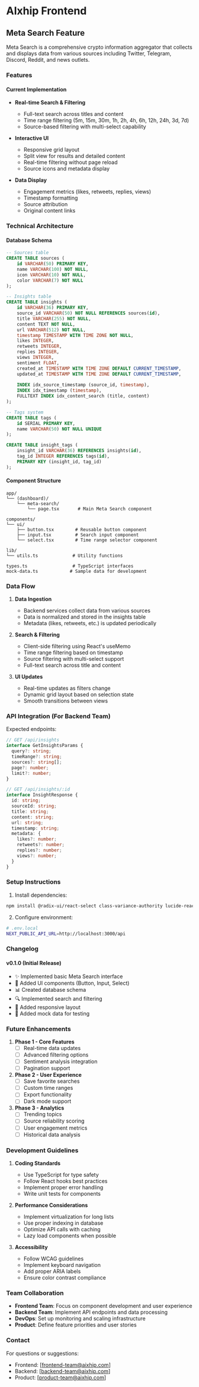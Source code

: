 # AIxhip Frontend

## Meta Search Feature

Meta Search is a comprehensive crypto information aggregator that collects and displays data from various sources including Twitter, Telegram, Discord, Reddit, and news outlets.

### Features

#### Current Implementation
- **Real-time Search & Filtering**
  - Full-text search across titles and content
  - Time range filtering (5m, 15m, 30m, 1h, 2h, 4h, 6h, 12h, 24h, 3d, 7d)
  - Source-based filtering with multi-select capability
  
- **Interactive UI**
  - Responsive grid layout
  - Split view for results and detailed content
  - Real-time filtering without page reload
  - Source icons and metadata display

- **Data Display**
  - Engagement metrics (likes, retweets, replies, views)
  - Timestamp formatting
  - Source attribution
  - Original content links

### Technical Architecture

#### Database Schema
```sql
-- Sources table
CREATE TABLE sources (
    id VARCHAR(50) PRIMARY KEY,
    name VARCHAR(100) NOT NULL,
    icon VARCHAR(10) NOT NULL,
    color VARCHAR(7) NOT NULL
);

-- Insights table
CREATE TABLE insights (
    id VARCHAR(36) PRIMARY KEY,
    source_id VARCHAR(50) NOT NULL REFERENCES sources(id),
    title VARCHAR(255) NOT NULL,
    content TEXT NOT NULL,
    url VARCHAR(512) NOT NULL,
    timestamp TIMESTAMP WITH TIME ZONE NOT NULL,
    likes INTEGER,
    retweets INTEGER,
    replies INTEGER,
    views INTEGER,
    sentiment FLOAT,
    created_at TIMESTAMP WITH TIME ZONE DEFAULT CURRENT_TIMESTAMP,
    updated_at TIMESTAMP WITH TIME ZONE DEFAULT CURRENT_TIMESTAMP,
    
    INDEX idx_source_timestamp (source_id, timestamp),
    INDEX idx_timestamp (timestamp),
    FULLTEXT INDEX idx_content_search (title, content)
);

-- Tags system
CREATE TABLE tags (
    id SERIAL PRIMARY KEY,
    name VARCHAR(50) NOT NULL UNIQUE
);

CREATE TABLE insight_tags (
    insight_id VARCHAR(36) REFERENCES insights(id),
    tag_id INTEGER REFERENCES tags(id),
    PRIMARY KEY (insight_id, tag_id)
);
```

#### Component Structure
```
app/
└── (dashboard)/
    └── meta-search/
        └── page.tsx       # Main Meta Search component

components/
└── ui/
    ├── button.tsx        # Reusable button component
    ├── input.tsx         # Search input component
    └── select.tsx        # Time range selector component

lib/
└── utils.ts             # Utility functions

types.ts                 # TypeScript interfaces
mock-data.ts            # Sample data for development
```

### Data Flow

1. **Data Ingestion**
   - Backend services collect data from various sources
   - Data is normalized and stored in the insights table
   - Metadata (likes, retweets, etc.) is updated periodically

2. **Search & Filtering**
   - Client-side filtering using React's useMemo
   - Time range filtering based on timestamp
   - Source filtering with multi-select support
   - Full-text search across title and content

3. **UI Updates**
   - Real-time updates as filters change
   - Dynamic grid layout based on selection state
   - Smooth transitions between views

### API Integration (For Backend Team)

Expected endpoints:
```typescript
// GET /api/insights
interface GetInsightsParams {
  query?: string;
  timeRange?: string;
  sources?: string[];
  page?: number;
  limit?: number;
}

// GET /api/insights/:id
interface InsightResponse {
  id: string;
  sourceId: string;
  title: string;
  content: string;
  url: string;
  timestamp: string;
  metadata: {
    likes?: number;
    retweets?: number;
    replies?: number;
    views?: number;
  }
}
```

### Setup Instructions

1. Install dependencies:
```bash
npm install @radix-ui/react-select class-variance-authority lucide-react tailwind-merge clsx
```

2. Configure environment:
```bash
# .env.local
NEXT_PUBLIC_API_URL=http://localhost:3000/api
```

### Changelog

#### v0.1.0 (Initial Release)
- ✨ Implemented basic Meta Search interface
- 🎨 Added UI components (Button, Input, Select)
- 📊 Created database schema
- 🔍 Implemented search and filtering
- 📱 Added responsive layout
- 🧪 Added mock data for testing

### Future Enhancements

1. **Phase 1 - Core Features**
   - [ ] Real-time data updates
   - [ ] Advanced filtering options
   - [ ] Sentiment analysis integration
   - [ ] Pagination support

2. **Phase 2 - User Experience**
   - [ ] Save favorite searches
   - [ ] Custom time ranges
   - [ ] Export functionality
   - [ ] Dark mode support

3. **Phase 3 - Analytics**
   - [ ] Trending topics
   - [ ] Source reliability scoring
   - [ ] User engagement metrics
   - [ ] Historical data analysis

### Development Guidelines

1. **Coding Standards**
   - Use TypeScript for type safety
   - Follow React hooks best practices
   - Implement proper error handling
   - Write unit tests for components

2. **Performance Considerations**
   - Implement virtualization for long lists
   - Use proper indexing in database
   - Optimize API calls with caching
   - Lazy load components when possible

3. **Accessibility**
   - Follow WCAG guidelines
   - Implement keyboard navigation
   - Add proper ARIA labels
   - Ensure color contrast compliance

### Team Collaboration

- **Frontend Team**: Focus on component development and user experience
- **Backend Team**: Implement API endpoints and data processing
- **DevOps**: Set up monitoring and scaling infrastructure
- **Product**: Define feature priorities and user stories

### Contact

For questions or suggestions:
- Frontend: [frontend-team@aixhip.com]
- Backend: [backend-team@aixhip.com]
- Product: [product-team@aixhip.com]
